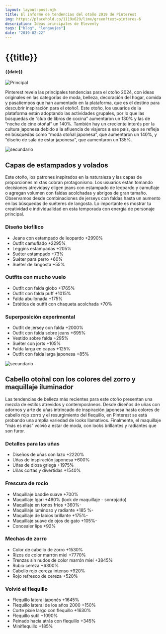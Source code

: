 ```yaml
---
layout: layout-post.njk
title: El informe de tendencias del otoño 2019 de Pinterest
img: https://placehold.co/1119x629/lime/green?text=pinteres-6
description: Ideas principales de Eleventy
tags: ["blog", "lengaujes"]
date: "2019-02-22"
---
```


# {{title}}

#### {{date}}

![Principal]({{img}})

Pinterest revela las principales tendencias para el otoño 2024, con ideas originales en las categorías de moda, belleza, decoración del hogar, comida y pasatiempos que han aumentado en la plataforma, que es el destino para descubrir inspiración para el otoño1. Este otoño, los usuarios de la plataforma están adoptando las actividades grupales, por lo que las búsquedas de “club de libros de cocina” aumentaron un 130% y las de “noche de cine otoñal” un 140%. También hay un creciente interés por la cultura japonesa debido a la afluencia de viajeros a ese país, que se refleja en búsquedas como “moda otoñal japonesa”, que aumentaron un 140%, y “diseño de sala de estar japonesa”, que aumentaron un 135%.

![secundario](https://placehold.co/240x360/lime/green)

## Capas de estampados y volados

Este otoño, los patrones inspirados en la naturaleza y las capas de proporciones mixtas cobran protagonismo. Los usuarios están tomando decisiones atrevidasy eligen jeans con estampado de leopardo y camuflaje o agregan volumen con faldas acolchadas y abrigos de gran tamaño. Observamos desde combinaciones de jerseys con faldas hasta un aumento en las búsquedas de suéteres de langosta. Lo importante es mostrar tu creatividad e individualidad en esta temporada con energía de personaje principal.

### Diseño biofílico

- Jeans con estampado de leopardo +2990%
- Outfit camuflado +2295%
- Leggins estampadas +205%
- Suéter estampado +73%
- Suéter para perro +60%
- Suéter de langosta +55%

### Outfits con mucho vuelo

- Outfit con falda globo +1765%
- Outfit con falda puff +1015%
- Falda abullonada +175%
- Estética de outfit con chaqueta acolchada +70%

### Superposición experimental

- Outfit de jersey con falda +2000%
- Outfit con falda sobre jeans +695%
- Vestido sobre falda +295%
- Suéter con jorts +105%
- Falda larga en capas +125%
- Outfit con falda larga japonesa +85%

![secundario](https://placehold.co/929x523/lime/green)

## Cabello otoñal con los colores del zorro y maquillaje iluminador

Las tendencias de belleza más recientes para este otoño presentan una mezcla de estilos atrevidos y contemporáneos. Desde diseños de uñas con adornos y arte de uñas intrincado de inspiración japonesa hasta colores de cabello rojo zorro y el resurgimiento del flequillo, en Pinterest se está probando una amplia variedad de looks llamativos. Finalmente, el maquillaje “más es más” volvió a estar de moda, con looks brillantes y radiantes que son furor.

### Detalles para las uñas

- Diseños de uñas con lazo +2220%
- Uñas de inspiración japonesa +600%
- Uñas de diosa griega +1975%
- Uñas cortas y divertidas +1540%

### Frescura de rocío

- Maquillaje baddie suave +700%
- Maquillaje Igari +460% (look de maquillaje - sonrojado)
- Maquillaje en tonos fríos +360%-
- Maquillaje luminoso y radiante +185 %-
- Maquillaje de labios brillante +175%-
- Maquillaje suave de ojos de gato +105%-
- Concealer lips +92%

### Mechas de zorro

- Color de cabello de zorro +1530%
- Rizos de color marrón miel +7770%
- Trenzas sin nudos de color marrón miel +3845%
- Rubio cereza +6300%
- Cabello rojo cereza intenso +920%
- Rojo refresco de cereza +520%

### Volvió el flequillo

- Flequillo lateral japonés +1645%
- Flequillo lateral de los años 2000 +150%
- Corte pixie largo con flequillo +1630%
- Flequillo sutil +1090%
- Peinado hacia atrás con flequillo +345%
- Miniflequillo +185%
